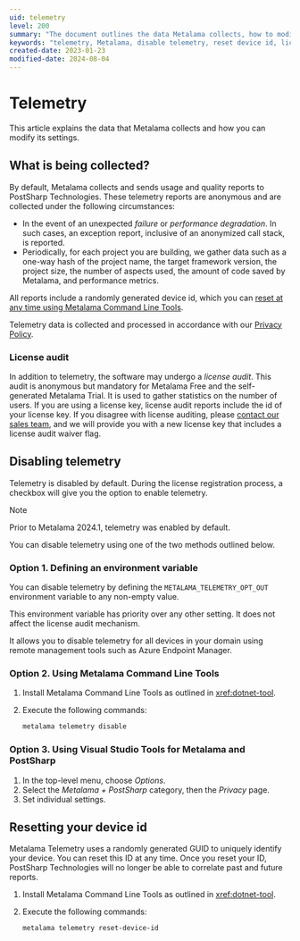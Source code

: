```yaml
---
uid: telemetry
level: 200
summary: "The document outlines the data Metalama collects, how to modify its settings, and how to disable telemetry or reset the device id. It also explains the conditions for license auditing."
keywords: "telemetry, Metalama, disable telemetry, reset device id, license audit, Metalama Command Line Tools, environment variable, Visual Studio Tools, performance degradation, exception report"
created-date: 2023-01-23
modified-date: 2024-08-04
---
```


# Telemetry

This article explains the data that Metalama collects and how you can modify its settings.

## What is being collected?

By default, Metalama collects and sends usage and quality reports to PostSharp Technologies. These telemetry reports are anonymous and are collected under the following circumstances:

- In the event of an unexpected _failure_ or _performance degradation_. In such cases, an exception report, inclusive of an anonymized call stack, is reported.
- Periodically, for each project you are building, we gather data such as a one-way hash of the project name, the target framework version, the project size, the number of aspects used, the amount of code saved by Metalama, and performance metrics.

All reports include a randomly generated device id, which you can [reset at any time using Metalama Command Line Tools](#resetting-your-device-id).

Telemetry data is collected and processed in accordance with our [Privacy Policy](https://www.postsharp.net/company/legal/privacy-policy).

### License audit

In addition to telemetry, the software may undergo a _license audit_. This audit is anonymous but mandatory for Metalama Free and the self-generated Metalama Trial. It is used to gather statistics on the number of users. If you are using a license key, license audit reports include the id of your license key. If you disagree with license auditing, please [contact our sales team](mailto:hello@postsharp.net), and we will provide you with a new license key that includes a license audit waiver flag.

## Disabling telemetry

Telemetry is disabled by default. During the license registration process, a checkbox will give you the option to enable telemetry.

> [!NOTE]
> Prior to Metalama 2024.1, telemetry was enabled by default.

You can disable telemetry using one of the two methods outlined below.

### Option 1. Defining an environment variable

You can disable telemetry by defining the `METALAMA_TELEMETRY_OPT_OUT` environment variable to any non-empty value.

This environment variable has priority over any other setting. It does not affect the license audit mechanism.

It allows you to disable telemetry for all devices in your domain using remote management tools such as Azure Endpoint Manager.

### Option 2. Using Metalama Command Line Tools

1. Install Metalama Command Line Tools as outlined in <xref:dotnet-tool>.
2. Execute the following commands:

   ```powershell
   metalama telemetry disable
   ```

### Option 3. Using Visual Studio Tools for Metalama and PostSharp

1. In the top-level menu, choose _Options_.
2. Select the _Metalama + PostSharp_ category, then the _Privacy_ page.
3. Set individual settings.

## Resetting your device id

Metalama Telemetry uses a randomly generated GUID to uniquely identify your device. You can reset this ID at any time. Once you reset your ID, PostSharp Technologies will no longer be able to correlate past and future reports.

1. Install Metalama Command Line Tools as outlined in <xref:dotnet-tool>.
2. Execute the following commands:

   ```powershell
   metalama telemetry reset-device-id
   ```





